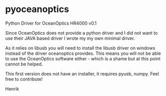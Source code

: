 pyoceanoptics
=============

Python Driver for OceanOptics HR4000 v0.1

Since OceanOptics does not provide a python driver and I did not want to use their JAVA based driver I wrote
my my own minimal driver.

As it relies on libusb you will need to install the libusb driver on windows instead of the driver oceanoptics provides.
This means you will not be able to use the OceanOptics software either - which is a shame but at this point cannot be
helped.

This first version does not have an installer, it requires pyusb, numpy.
Feel free to contribute!

Henrik